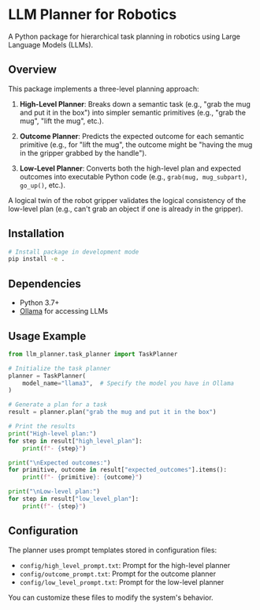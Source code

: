 # LLM Planner for Robotics

A Python package for hierarchical task planning in robotics using Large Language Models (LLMs).

## Overview

This package implements a three-level planning approach:

1. **High-Level Planner**: Breaks down a semantic task (e.g., "grab the mug and put it in the box") into simpler semantic primitives (e.g., "grab the mug", "lift the mug", etc.).

2. **Outcome Planner**: Predicts the expected outcome for each semantic primitive (e.g., for "lift the mug", the outcome might be "having the mug in the gripper grabbed by the handle").

3. **Low-Level Planner**: Converts both the high-level plan and expected outcomes into executable Python code (e.g., `grab(mug, mug_subpart)`, `go_up()`, etc.).

A logical twin of the robot gripper validates the logical consistency of the low-level plan (e.g., can't grab an object if one is already in the gripper).

## Installation

```bash
# Install package in development mode
pip install -e .
```

## Dependencies

- Python 3.7+
- [Ollama](https://github.com/ollama/ollama) for accessing LLMs

## Usage Example

```python
from llm_planner.task_planner import TaskPlanner

# Initialize the task planner
planner = TaskPlanner(
    model_name="llama3",  # Specify the model you have in Ollama
)

# Generate a plan for a task
result = planner.plan("grab the mug and put it in the box")

# Print the results
print("High-level plan:")
for step in result["high_level_plan"]:
    print(f"- {step}")

print("\nExpected outcomes:")
for primitive, outcome in result["expected_outcomes"].items():
    print(f"- {primitive}: {outcome}")

print("\nLow-level plan:")
for step in result["low_level_plan"]:
    print(f"- {step}")
```

## Configuration

The planner uses prompt templates stored in configuration files:

- `config/high_level_prompt.txt`: Prompt for the high-level planner
- `config/outcome_prompt.txt`: Prompt for the outcome planner
- `config/low_level_prompt.txt`: Prompt for the low-level planner

You can customize these files to modify the system's behavior.